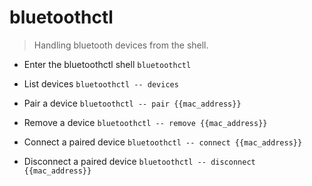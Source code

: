 # bluetoothctl
> Handling bluetooth devices from the shell.

- Enter the bluetoothctl shell
`bluetoothctl`

- List devices
`bluetoothctl -- devices`

- Pair a device
`bluetoothctl -- pair {{mac_address}}`

- Remove a device
`bluetoothctl -- remove {{mac_address}}`

- Connect a paired device
`bluetoothctl -- connect {{mac_address}}`

- Disconnect a paired device
`bluetoothctl -- disconnect {{mac_address}}`
